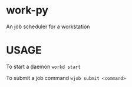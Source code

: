 work-py
=======
An job scheduler for a workstation

USAGE
===
To start a daemon
`workd start`

To submit a job command
`wjob submit <command>`

